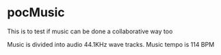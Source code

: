 # pocMusic
This is to test if music can be done a collaborative way too

Music is divided into audio 44.1KHz wave tracks.
Music tempo is 114 BPM

